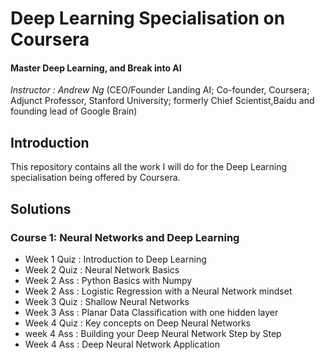 # Deep Learning Specialisation on Coursera
#### Master Deep Learning, and Break into AI

*Instructor :* *Andrew Ng* (CEO/Founder Landing AI; Co-founder, Coursera; Adjunct Professor, Stanford University; formerly Chief Scientist,Baidu and founding lead of Google Brain)  

## Introduction
This repository contains all the work I will do for the Deep Learning specialisation being offered by Coursera. 

## Solutions
### Course 1: Neural Networks and Deep Learning
* Week 1 Quiz : Introduction to Deep Learning 
* Week 2 Quiz : Neural Network Basics
* Week 2 Ass : Python Basics with Numpy
* Week 2 Ass : Logistic Regression with a Neural Network mindset
* Week 3 Quiz : Shallow Neural Networks
* Week 3 Ass : Planar Data Classification with one hidden layer
* Week 4 Quiz : Key concepts on Deep Neural Networks
* week 4 Ass : Building your Deep Neural Network Step by Step
* Week 4 Ass : Deep Neural Network Application